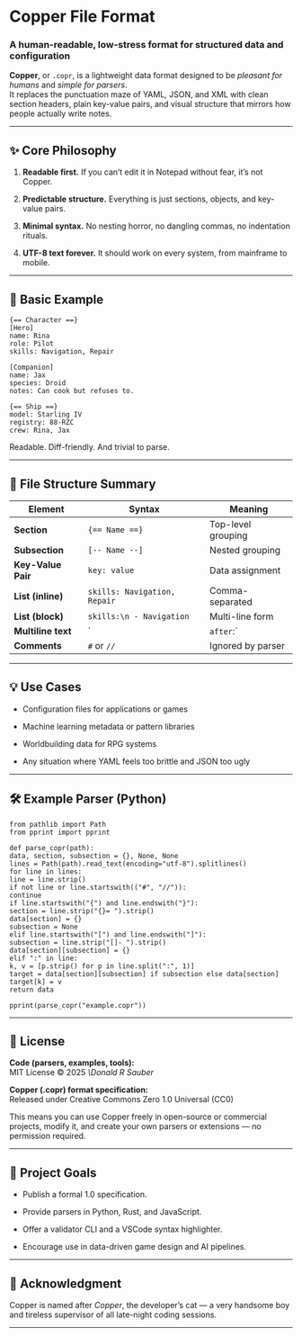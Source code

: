 # **Copper File Format**

### **A human-readable, low-stress format for structured data and configuration**

**Copper**, or `.copr`, is a lightweight data format designed to be *pleasant for humans* and *simple for parsers*.  
 It replaces the punctuation maze of YAML, JSON, and XML with clean section headers, plain key-value pairs, and visual structure that mirrors how people actually write notes.

---

## **✨ Core Philosophy**

1. **Readable first.** If you can’t edit it in Notepad without fear, it’s not Copper.

2. **Predictable structure.** Everything is just sections, objects, and key-value pairs.

3. **Minimal syntax.** No nesting horror, no dangling commas, no indentation rituals.

4. **UTF-8 text forever.** It should work on every system, from mainframe to mobile.

---

## **🧩 Basic Example**

`{== Character ==}`  
`[Hero]`  
`name: Rina`  
`role: Pilot`  
`skills: Navigation, Repair`

`[Companion]`  
`name: Jax`  
`species: Droid`  
`notes: Can cook but refuses to.`

`{== Ship ==}`  
`model: Starling IV`  
`registry: 88-RZC`  
`crew: Rina, Jax`

Readable. Diff-friendly. And trivial to parse.

---

## **🧠 File Structure Summary**

| Element | Syntax | Meaning |
| ----- | ----- | ----- |
| **Section** | `{== Name ==}` | Top-level grouping |
| **Subsection** | `[-- Name --]` | Nested grouping |
| **Key-Value Pair** | `key: value` | Data assignment |
| **List (inline)** | `skills: Navigation, Repair` | Comma-separated |
| **List (block)** | `skills:\n - Navigation` | Multi-line form |
| **Multiline text** | \` | `after`:\` |
| **Comments** | `#` or `//` | Ignored by parser |

---

## **💡 Use Cases**

* Configuration files for applications or games

* Machine learning metadata or pattern libraries

* Worldbuilding data for RPG systems

* Any situation where YAML feels too brittle and JSON too ugly

---

## **🛠️ Example Parser (Python)**

`from pathlib import Path`  
`from pprint import pprint`

`def parse_copr(path):`  
    `data, section, subsection = {}, None, None`  
    `lines = Path(path).read_text(encoding="utf-8").splitlines()`  
    `for line in lines:`  
        `line = line.strip()`  
        `if not line or line.startswith(("#", "//")):`  
            `continue`  
        `if line.startswith("{") and line.endswith("}"):`  
            `section = line.strip("{}= ").strip()`  
            `data[section] = {}`  
            `subsection = None`  
        `elif line.startswith("[") and line.endswith("]"):`  
            `subsection = line.strip("[]- ").strip()`  
            `data[section][subsection] = {}`  
        `elif ":" in line:`  
            `k, v = [p.strip() for p in line.split(":", 1)]`  
            `target = data[section][subsection] if subsection else data[section]`  
            `target[k] = v`  
    `return data`

`pprint(parse_copr("example.copr"))`

---

## **📜 License**

**Code (parsers, examples, tools):**  
 MIT License © 2025 *\Donald R Sauber*

**Copper (.copr) format specification:**  
 Released under Creative Commons Zero 1.0 Universal (CC0)

This means you can use Copper freely in open-source or commercial projects, modify it, and create your own parsers or extensions — no permission required.

---

## **🧭 Project Goals**

* Publish a formal 1.0 specification.

* Provide parsers in Python, Rust, and JavaScript.

* Offer a validator CLI and a VSCode syntax highlighter.

* Encourage use in data-driven game design and AI pipelines.

---

## **🧡 Acknowledgment**

Copper is named after *Copper*, the developer’s cat — a very handsome boy and tireless supervisor of all late-night coding sessions.

---

